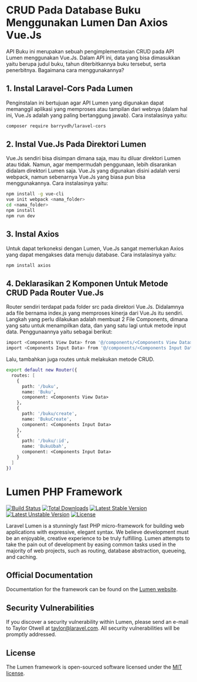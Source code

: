 # CRUD Pada Database Buku Menggunakan Lumen Dan Axios Vue.Js

API Buku ini merupakan sebuah pengimplementasian CRUD pada API Lumen menggunakan Vue.Js. Dalam API ini, data yang bisa dimasukkan yaitu berupa judul buku, tahun diterbitkannya buku tersebut, serta penerbitnya. Bagaimana cara menggunakannya?

## 1. Instal Laravel-Cors Pada Lumen

Penginstalan ini bertujuan agar API Lumen yang digunakan dapat memanggil aplikasi yang memproses atau tampilan dari webnya (dalam hal ini, Vue.Js adalah yang paling bertanggung jawab). Cara instalasinya yaitu:

``` bash
composer require barryvdh/laravel-cors
```

## 2. Instal Vue.Js Pada Direktori Lumen

Vue.Js sendiri bisa disimpan dimana saja, mau itu diluar direktori Lumen atau tidak. Namun, agar mempermudah penggunaan, lebih disarankan didalam direktori Lumen saja. Vue.Js yang digunakan disini adalah versi webpack, namun sebenarnya Vue.Js yang biasa pun bisa menggunakannya. Cara instalasinya yaitu:

``` bash
npm install -g vue-cli
vue init webpack <nama_folder>
cd <nama_folder>
npm install
npm run dev
```

## 3. Instal Axios

Untuk dapat terkoneksi dengan Lumen, Vue.Js sangat memerlukan Axios yang dapat mengakses data menuju database. Cara instalasinya yaitu:

``` bash
npm install axios
```

## 4. Deklarasikan 2 Komponen Untuk Metode CRUD Pada Router Vue.Js

Router sendiri terdapat pada folder src pada direktori Vue.Js. Didalamnya ada file bernama index.js yang memproses kinerja dari Vue.Js itu sendiri. Langkah yang perlu dilakukan adalah membuat 2 File Components, dimana yang satu untuk menampilkan data, dan yang satu lagi untuk metode input data. Penggunaannya yaitu sebagai berikut:

``` bash
import <Components View Data> from '@/components/<Components View Data>'
import <Components Input Data> from '@/components/<Components Input Data>'
```

Lalu, tambahkan juga routes untuk melakukan metode CRUD.

``` bash
export default new Router({
  routes: [
    {
      path: '/buku',
      name: 'Buku',
      component: <Components View Data>
    },
    {
      path: '/buku/create',
      name: 'BukuCreate',
      component: <Components Input Data>
    },
    {
      path: '/buku/:id',
      name: 'BukuUbah',
      component: <Components Input Data>
    }
  ]
})
```

# Lumen PHP Framework

[![Build Status](https://travis-ci.org/laravel/lumen-framework.svg)](https://travis-ci.org/laravel/lumen-framework)
[![Total Downloads](https://poser.pugx.org/laravel/lumen-framework/d/total.svg)](https://packagist.org/packages/laravel/lumen-framework)
[![Latest Stable Version](https://poser.pugx.org/laravel/lumen-framework/v/stable.svg)](https://packagist.org/packages/laravel/lumen-framework)
[![Latest Unstable Version](https://poser.pugx.org/laravel/lumen-framework/v/unstable.svg)](https://packagist.org/packages/laravel/lumen-framework)
[![License](https://poser.pugx.org/laravel/lumen-framework/license.svg)](https://packagist.org/packages/laravel/lumen-framework)

Laravel Lumen is a stunningly fast PHP micro-framework for building web applications with expressive, elegant syntax. We believe development must be an enjoyable, creative experience to be truly fulfilling. Lumen attempts to take the pain out of development by easing common tasks used in the majority of web projects, such as routing, database abstraction, queueing, and caching.

## Official Documentation

Documentation for the framework can be found on the [Lumen website](https://lumen.laravel.com/docs).

## Security Vulnerabilities

If you discover a security vulnerability within Lumen, please send an e-mail to Taylor Otwell at taylor@laravel.com. All security vulnerabilities will be promptly addressed.

## License

The Lumen framework is open-sourced software licensed under the [MIT license](https://opensource.org/licenses/MIT).
